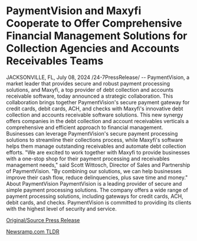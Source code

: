 # PaymentVision and Maxyfi Cooperate to Offer Comprehensive Financial Management Solutions for Collection Agencies and Accounts Receivables Teams

JACKSONVILLE, FL, July 08, 2024 /24-7PressRelease/ -- PaymentVision, a market leader that provides secure and robust payment processing solutions, and Maxyfi, a top provider of debt collection and accounts receivable software, today announced a strategic collaboration. This collaboration brings together PaymentVision's secure payment gateway for credit cards, debit cards, ACH, and checks with Maxyfi's innovative debt collection and accounts receivable software solutions.  This new synergy offers companies in the debt collection and account receivables verticals a comprehensive and efficient approach to financial management. Businesses can leverage PaymentVision's secure payment processing solutions to streamline their collections process, while Maxyfi's software helps them manage outstanding receivables and automate debt collection efforts.  "We are excited to work together with Maxyfi to provide businesses with a one-stop shop for their payment processing and receivables management needs," said Scott Wittosch, Director of Sales and Partnership of PaymentVision. "By combining our solutions, we can help businesses improve their cash flow, reduce delinquencies, plus save time and money."  About PaymentVision PaymentVision is a leading provider of secure and simple payment processing solutions. The company offers a wide range of payment processing solutions, including gateways for credit cards, ACH, debit cards, and checks. PaymentVision is committed to providing its clients with the highest level of security and service. 

[Original/Source Press Release](https://www.24-7pressrelease.com/press-release/512319/paymentvision-and-maxyfi-cooperate-to-offer-comprehensive-financial-management-solutions-for-collection-agencies-and-accounts-receivables-teams) 

[Newsramp.com TLDR](https://newsramp.com/None) 